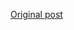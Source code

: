 [Original post](https://blogs.msdn.microsoft.com/kaushal/2013/05/22/http-to-https-redirects-on-iis-7-x-and-higher/)
